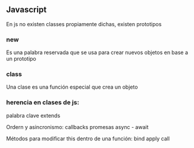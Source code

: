 ## Javascript

En js no existen classes propiamente dichas, existen prototipos 

### new
Es una palabra reservada que se usa para crear nuevos objetos en base a un prototipo


### class 
Una clase es una función especial que crea un objeto

### herencia en clases de js:
palabra clave extends


Ordern y asincronismo:
callbacks 
promesas
async - await

Métodos para modificar this dentro de una función:
bind
apply
call

